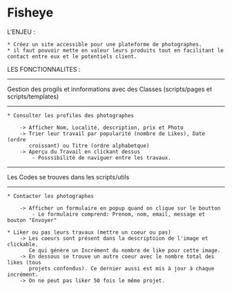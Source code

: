 # Fisheye

L'ENJEU :

    * Créez un site accessible pour une plateforme de photographes.
    * il faut pouvoir mette en valeur leurs produits tout en facilitant le contact entre eux et le potentiels client.


LES  FONCTIONNALITES :

----------------------------------------------------------------
Gestion des progils et innformations avec des Classes (scripts/pages et scripts/templates)
________________________________________________________________

    * Consulter les profiles des photographes 

        -> Afficher Nom, Localité, description, prix et Photo
        -> Trier leur travail par popularité (nombre de Likes), Date (ordre 
           croissant) ou Titre (ordre alphabetque)
        -> Aperçu du Travail en clickant dessus 
            - Posssibilité de naviguer entre les travaux.
----------------------------------------------------------------
Les Codes se trouves dans les scripts/utils
________________________________________________________________
    * Contacter les photographes

        -> Afficher un formulaire en popup quand on clique sur le boutton
            - Le formulaire comprend: Prenom, nom, email, message et bouton "Envoyer"

    * Liker ou pas leurs travaux (mettre un coeur ou pas)
        -> Les coeurs sont présent dans la descriptoion de l'image et clickable.
           Ce qui génère un Incrément du nombre de like pour cette image.
        -> En dessous se trouve un autre coeur avec le nombre total des likes (tous 
           projets confondus). Ce dernier aussi est mis à jour à chaque incrément.
        -> On ne peut pas liker 50 fois le même projet. 